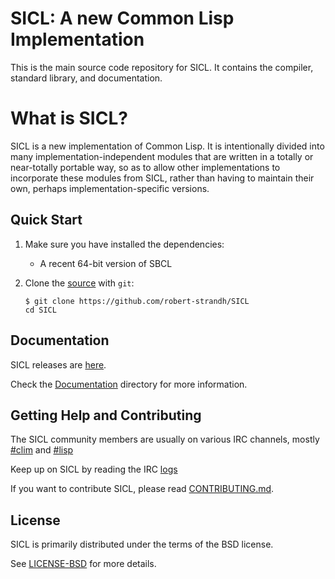 
# SICL: A new Common Lisp Implementation

This is the main source code repository for SICL. It contains the compiler,
standard library, and documentation.

# What is SICL?
SICL is a new implementation of Common
Lisp. It is intentionally
divided into many implementation-independent modules that are written
in a totally or near-totally portable way, so as to allow other
implementations to incorporate these modules from SICL, rather than
having to maintain their own, perhaps implementation-specific
versions. 


## Quick Start

1. Make sure you have installed the dependencies:

   * A recent 64-bit version of SBCL 
   

2. Clone the [source] with `git`:

   ```
   $ git clone https://github.com/robert-strandh/SICL
   cd SICL 
   ```

[source]: https://github.com/robert-strandh/SICL

   

   

## Documentation
SICL releases are [here].

[Documentation]:https://github.com/robert-strandh/SICL/tree/master/Specification

Check the [Documentation] directory for more information.



[here]:https://github.com/robert-strandh/SICL/blob/master/RELEASES.md




[CONTRIBUTING.md]: https://github.com/robert-strandh/SICL/blob/master/CONTRIBUTING.md

## Getting Help and Contributing

The SICL community members are usually on various IRC channels, mostly
[#clim] and 
[#lisp]

[#lisp]: https://webchat.freenode.net/
[#clim]: https://webchat.freenode.net/
[logs]:http://irclog.tymoon.eu/freenode/%23clim
[LICENSE-BSD]:https://github.com/robert-strandh/SICL/blob/master/LICENSE

Keep up on SICL by reading the IRC [logs]

If you want to contribute SICL, please read [CONTRIBUTING.md].


## License
SICL is primarily distributed under the terms of the BSD license.

See [LICENSE-BSD] for more details.



